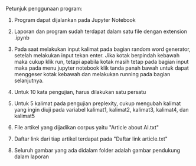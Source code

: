 Petunjuk penggunaan program:

1. Program dapat dijalankan pada Jupyter Notebook

2. Laporan dan program sudah terdapat dalam satu file dengan extension .ipynb

3. Pada saat melakukan input kalimat pada bagian random word generator, setelah melakukan input tekan enter. Jika kotak berpindah kebawah maka cukup klik run, tetapi apabila kotak masih tetap pada bagian input maka pada menu jupyter notebook klik tanda panah bawah untuk dapat menggeser kotak kebawah dan melakukan running pada bagian selanjutnya.

4. Untuk 10 kata pengujian, harus dilakukan satu persatu

5. Untuk 5 kalimat pada pengujian preplexity, cukup mengubah kalimat yang ingin diuji pada variabel kalimat1, kalimat2, kalimat3, kalimat4, dan kalimat5
6. File artikel yang dijadikan corpus yaitu "Article about AI.txt"
7. Daftar link dari tiap artikel terdapat pada "Daftar link article.txt"
8. Seluruh gambar yang ada didalam folder adalah gambar pendukung dalam laporan
